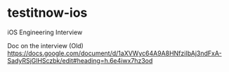 # testitnow-ios
iOS Engineering Interview

Doc on the interview (Old)
https://docs.google.com/document/d/1aXVWyc64A9A8HNfziIbAj3ndFxA-SadyRSjGlHSczbk/edit#heading=h.6e4iwx7hz3od
